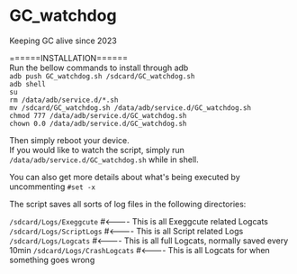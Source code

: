 # GC_watchdog  
Keeping GC alive since 2023  

======INSTALLATION======  
Run the bellow commands to install through adb  
  ``adb push GC_watchdog.sh /sdcard/GC_watchdog.sh``  
  ``adb shell``  
  ``su``  
  ``rm /data/adb/service.d/*.sh``  
  ``mv /sdcard/GC_watchdog.sh /data/adb/service.d/GC_watchdog.sh``  
  ``chmod 777 /data/adb/service.d/GC_watchdog.sh``  
  ``chown 0.0 /data/adb/service.d/GC_watchdog.sh``  

Then simply reboot your device.  
If you would like to watch the script, simply run ``/data/adb/service.d/GC_watchdog.sh`` while in shell.  

You can also get more details about what's being executed by uncommenting ``#set -x``  

The script saves all sorts of log files in the following directories:  

``/sdcard/Logs/Exeggcute``      #<---- This is all Exeggcute related Logcats
``/sdcard/Logs/ScriptLogs``     #<---- This is all Script related Logs
``/sdcard/Logs/Logcats``        #<---- This is all full Logcats, normally saved every 10min
``/sdcard/Logs/CrashLogcats``   #<---- This is all Logcats for when something goes wrong
